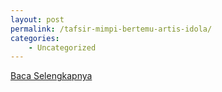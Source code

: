 ```yaml
---
layout: post
permalink: /tafsir-mimpi-bertemu-artis-idola/
categories:
    - Uncategorized
---
```


[Baca Selengkapnya](/08)